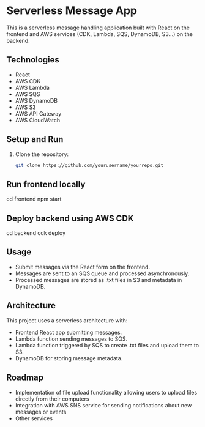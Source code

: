 # Serverless Message App

This is a serverless message handling application built with React on the frontend and AWS services (CDK, Lambda, SQS, DynamoDB, S3...) on the backend.

## Technologies

- React
- AWS CDK
- AWS Lambda
- AWS SQS
- AWS DynamoDB
- AWS S3
- AWS API Gateway
- AWS CloudWatch

## Setup and Run

1. Clone the repository:
   ```bash
   git clone https://github.com/yourusername/yourrepo.git


## Run frontend locally

cd frontend
npm start

## Deploy backend using AWS CDK

cd backend
cdk deploy

## Usage

- Submit messages via the React form on the frontend.
- Messages are sent to an SQS queue and processed asynchronously.
- Processed messages are stored as .txt files in S3 and metadata in DynamoDB.


## Architecture

This project uses a serverless architecture with:

- Frontend React app submitting messages.
- Lambda function sending messages to SQS.
- Lambda function triggered by SQS to create .txt files and upload them to S3.
- DynamoDB for storing message metadata.
  
## Roadmap

- Implementation of file upload functionality allowing users to upload files directly from their computers
- Integration with AWS SNS service for sending notifications about new messages or events
- Other services





   
